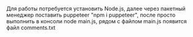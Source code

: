 Для работы потребуется установить Node.js, далее через пакетный менеджер поставить puppeteer "npm i puppeteer", после просто выполнить в консоли node main.js, рядом с файлом main.js появится файл comments.txt
